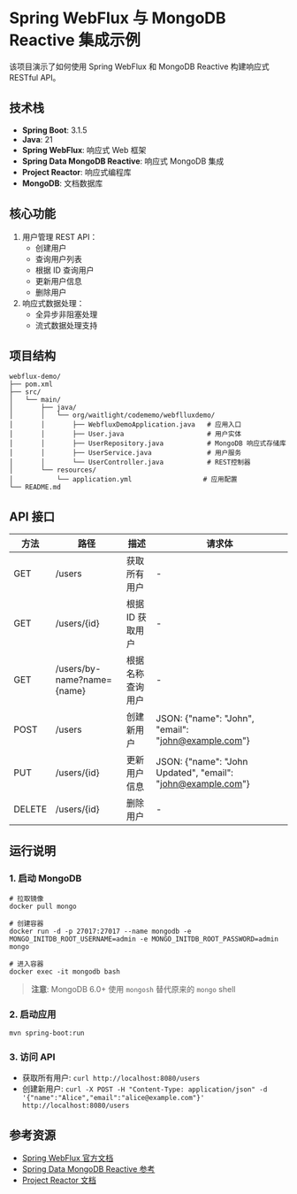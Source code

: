 # Spring WebFlux 与 MongoDB Reactive 集成示例

该项目演示了如何使用 Spring WebFlux 和 MongoDB Reactive 构建响应式 RESTful API。

## 技术栈

- **Spring Boot**: 3.1.5
- **Java**: 21
- **Spring WebFlux**: 响应式 Web 框架
- **Spring Data MongoDB Reactive**: 响应式 MongoDB 集成
- **Project Reactor**: 响应式编程库
- **MongoDB**: 文档数据库

## 核心功能

1. 用户管理 REST API：
   - 创建用户
   - 查询用户列表
   - 根据 ID 查询用户
   - 更新用户信息
   - 删除用户
2. 响应式数据处理：
   - 全异步非阻塞处理
   - 流式数据处理支持

## 项目结构

```
webflux-demo/
├── pom.xml
├── src/
│   └── main/
│       ├── java/
│       │   └── org/waitlight/codememo/webflluxdemo/
│       │       ├── WebfluxDemoApplication.java   # 应用入口
│       │       ├── User.java                     # 用户实体
│       │       ├── UserRepository.java           # MongoDB 响应式存储库
│       │       ├── UserService.java              # 用户服务
│       │       └── UserController.java           # REST控制器
│       └── resources/
│           └── application.yml                  # 应用配置
└── README.md
```

## API 接口

| 方法   | 路径                       | 描述             | 请求体                                                      |
| ------ | -------------------------- | ---------------- | ----------------------------------------------------------- |
| GET    | /users                     | 获取所有用户     | -                                                           |
| GET    | /users/{id}                | 根据 ID 获取用户 | -                                                           |
| GET    | /users/by-name?name={name} | 根据名称查询用户 | -                                                           |
| POST   | /users                     | 创建新用户       | JSON: {"name": "John", "email": "john@example.com"}         |
| PUT    | /users/{id}                | 更新用户信息     | JSON: {"name": "John Updated", "email": "john@example.com"} |
| DELETE | /users/{id}                | 删除用户         | -                                                           |

## 运行说明

### 1. 启动 MongoDB

```shell
# 拉取镜像
docker pull mongo

# 创建容器
docker run -d -p 27017:27017 --name mongodb -e MONGO_INITDB_ROOT_USERNAME=admin -e MONGO_INITDB_ROOT_PASSWORD=admin mongo

# 进入容器
docker exec -it mongodb bash
```

> **注意**: MongoDB 6.0+ 使用 `mongosh` 替代原来的 `mongo` shell

### 2. 启动应用

```shell
mvn spring-boot:run
```

### 3. 访问 API

- 获取所有用户: `curl http://localhost:8080/users`
- 创建新用户: `curl -X POST -H "Content-Type: application/json" -d '{"name":"Alice","email":"alice@example.com"}' http://localhost:8080/users`

## 参考资源

- [Spring WebFlux 官方文档](https://docs.spring.io/spring-framework/reference/web/webflux.html)
- [Spring Data MongoDB Reactive 参考](https://spring.io/projects/spring-data-mongodb)
- [Project Reactor 文档](https://projectreactor.io/docs/core/release/reference/)
